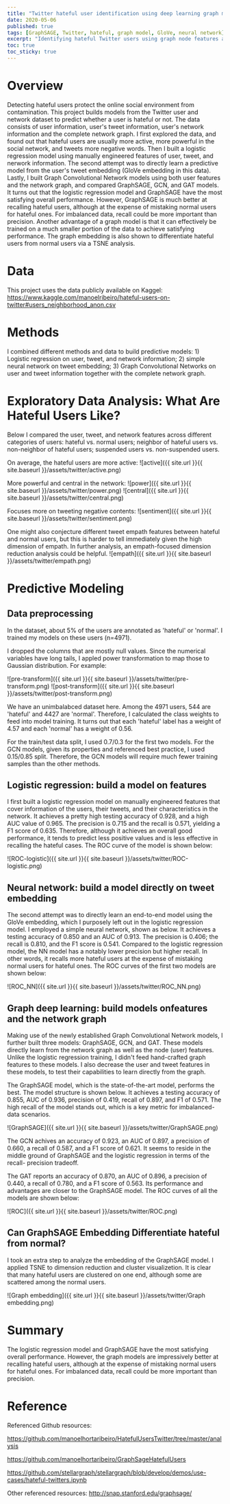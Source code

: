 ```yaml
---
title: "Twitter hateful user identification using deep learning graph models"
date: 2020-05-06
published: true
tags: [GraphSAGE, Twitter, hateful, graph model, GloVe, neural network]
excerpt: "Identifying hateful Twitter users using graph node features and graph network."
toc: true
toc_sticky: true
---
```


# Overview
Detecting hateful users protect the online social environment from contamination. This project builds models from the Twitter user and network dataset to predict whether a user is hateful or not. The data consists of user information, user's tweet information, user's network information and the complete network graph. I first explored the data, and found out that hateful users are usually more active, more powerful in the social network, and tweets more negative words. Then I built a logistic regression model using manually engineered features of user, tweet, and nerwork information. The second attempt was to directly learn a predictive model from the user's tweet embedding (GloVe embedding in this data). Lastly, I built Graph Convolutional Network models using both user features and the network graph, and compared GraphSAGE, GCN, and GAT models. It turns out that the logistic regression model and GraphSAGE have the most satisfying overall performance. However, GraphSAGE is much better at recalling hateful users, although at the expense of mistaking normal users for hateful ones. For imbalanced data, recall could be more important than precision. Another advantage of a graph model is that it can effectively be trained on a much smaller portion of the data to achieve satisfying performance. The graph embedding is also shown to differentiate hateful users from normal users via a TSNE analysis.

# Data
This project uses the data publicly available on Kaggel: https://www.kaggle.com/manoelribeiro/hateful-users-on-twitter#users_neighborhood_anon.csv

# Methods
I combined different methods and data to build predictive models: 1) Logistic regression on user, tweet, and network information; 2) simple neural network on tweet embedding; 3) Graph Convolutional Networks on user and tweet information together with the complete network graph. 

# Exploratory Data Analysis: What Are Hateful Users Like?
Below I compared the user, tweet, and network features across different categories of users: hateful vs. normal users; neighbor of hateful users vs. non-neighbor of hateful users; suspended users vs. non-suspended users.

On average, the hateful users are more active:
![active]({{ site.url }}{{ site.baseurl }}/assets/twitter/active.png)

More powerful and central in the network:
![power]({{ site.url }}{{ site.baseurl }}/assets/twitter/power.png)
![central]({{ site.url }}{{ site.baseurl }}/assets/twitter/central.png)

Focuses more on tweeting negative contents:
![sentiment]({{ site.url }}{{ site.baseurl }}/assets/twitter/sentiment.png)

One might also conjecture different tweet empath features between hateful and normal users, but this is harder to tell immediately given the high dimension of empath. In further analysis, an empath-focused dimension reduction analysis could be helpful.
![empath]({{ site.url }}{{ site.baseurl }}/assets/twitter/empath.png)

# Predictive Modeling
## Data preprocessing
In the dataset, about 5% of the users are annotated as 'hateful' or 'normal'. I trained my models on these users (n=4971).

I dropped the columns that are mostly null values. Since the numerical variables have long tails, I appled power transformation to map those to Gaussian distribution. For example: 

![pre-transform]({{ site.url }}{{ site.baseurl }}/assets/twitter/pre-transform.png)
![post-transform]({{ site.url }}{{ site.baseurl }}/assets/twitter/post-transform.png)

We have an unimbalabced dataset here. Among the 4971 users, 544 are 'hateful' and 4427 are 'normal'. Therefore, I calculated the class weights to feed into model training. It turns out that each 'hateful' label has a weight of 4.57 and each 'normal' has a weight of 0.56.

For the train/test data split, I used 0.7/0.3 for the first two models. For the GCN models, given its properties and referenced best practice, I used 0.15/0.85 split. Therefore, the GCN models will require much fewer training samples than the other methods.

## Logistic regression: build a model on features
I first built a logistic regression model on manually engineered features that cover information of the users, their tweets, and their characteristics in the network. It achieves a pretty high testing accuracy of 0.928, and a high AUC value of 0.965. The precision is 0.715 and the recall is 0.571, yielding a F1 score of 0.635. Therefore, although it achieves an overall good performance, it tends to predict less positive values and is less effective in recalling the hateful cases. The ROC curve of the model is shown below:

![ROC-logistic]({{ site.url }}{{ site.baseurl }}/assets/twitter/ROC-logistic.png)

## Neural network: build a model directly on tweet embedding
The second attempt was to directly learn an end-to-end model using the GloVe embedding, which I purposely left out in the logistic regression model. I employed a simple neural network, shown as below. It achieves a testing accuracy of 0.850 and an AUC of 0.913. The precision is 0.406; the recall is 0.810, and the F1 score is 0.541. Compared to the logistic regression model, the NN model has a notably lower precision but higher recall. In other words, it recalls more hateful users at the expense of mistaking normal users for hateful ones. The ROC curves of the first two models are shown below:

![ROC_NN]({{ site.url }}{{ site.baseurl }}/assets/twitter/ROC_NN.png)


## Graph deep learning: build models onfeatures and the network graph
Making use of the newly established Graph Convolutional Network models, I further built three models: GraphSAGE, GCN, and GAT. These models directly learn from the network graph as well as the node (user) features. Unlike the logistic regression training, I didn't feed hand-crafted graph features to these models. I also decrease the user and tweet features in these models, to test their capabilities to learn directly from the graph.

The GraphSAGE model, which is the state-of-the-art model, performs the best. The model structure is shown below. It achieves a testing accuracy of 0.855, AUC of 0.936, precision of 0.419, recall of 0.897, and F1 of 0.571. The high recall of the model stands out, which is a key metric for imbalanced-data scenarios.

![GraphSAGE]({{ site.url }}{{ site.baseurl }}/assets/twitter/GraphSAGE.png)

The GCN achives an accuracy of 0.923, an AUC of 0.897, a precision of 0.660, a recall of 0.587, and a F1 score of 0.621. It seems to reside in the middle ground of GraphSAGE and the logistic regression in terms of the recall- precision tradeoff. 

The GAT reports an accuracy of 0.870, an AUC of 0.896, a precision of 0.440, a recall of 0.780, and a F1 score of 0.563. Its performance and advantages are closer to the GraphSAGE model. The ROC curves of all the models are shown below:

![ROC]({{ site.url }}{{ site.baseurl }}/assets/twitter/ROC.png)

## Can GraphSAGE Embedding Differentiate hateful from normal?
I took an extra step to analyze the embedding of the GraphSAGE model. I applied TSNE to dimension reduction and cluster visualizetion. It is clear that many hateful users are clustered on one end, although some are scattered among the normal users. 

![Graph embedding]({{ site.url }}{{ site.baseurl }}/assets/twitter/Graph embedding.png)


# Summary
The logistic regression model and GraphSAGE have the most satisfying overall performance. However, the graph models are impressively better at recalling hateful users, although at the expense of mistaking normal users for hateful ones. For imbalanced data, recall could be more important than precision. 

# Reference
Referenced Github resources:

https://github.com/manoelhortaribeiro/HatefulUsersTwitter/tree/master/analysis

https://github.com/manoelhortaribeiro/GraphSageHatefulUsers

https://github.com/stellargraph/stellargraph/blob/develop/demos/use-cases/hateful-twitters.ipynb

Other referenced resources: http://snap.stanford.edu/graphsage/




